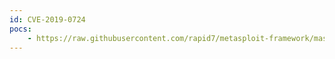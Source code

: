 ```yaml
---
id: CVE-2019-0724
pocs:
    - https://raw.githubusercontent.com/rapid7/metasploit-framework/master/modules/auxiliary/scanner/http/exchange_web_server_pushsubscription.rb
---
```

